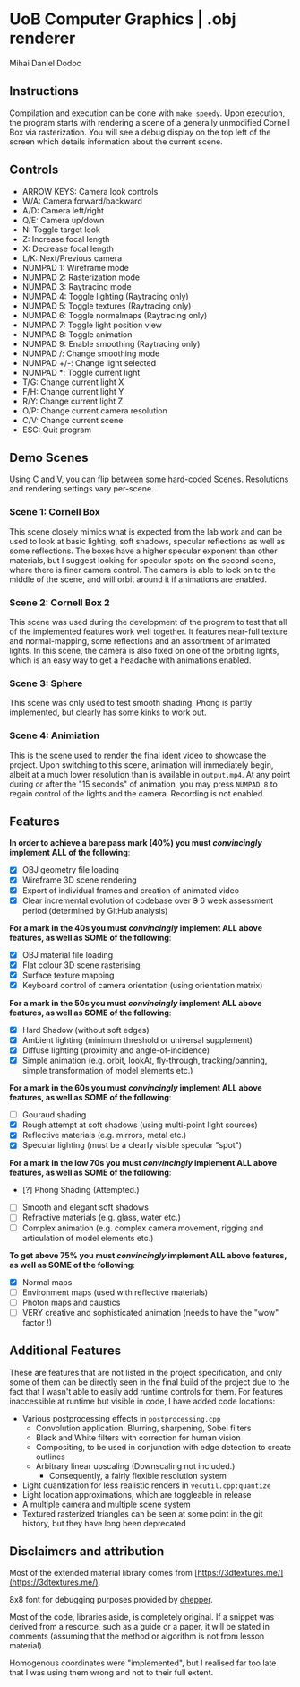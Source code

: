 # UoB Computer Graphics | .obj renderer
Mihai Daniel Dodoc
## Instructions
Compilation and execution can be done with `make speedy`. Upon execution, the program starts with rendering a scene of a generally unmodified Cornell Box via rasterization. You will see a debug display on the top left of the screen which details information about the current scene.
## Controls
- ARROW KEYS: Camera look controls
- W/A: Camera forward/backward
- A/D: Camera left/right
- Q/E: Camera up/down
- N: Toggle target look
- Z: Increase focal length
- X: Decrease focal length
- L/K: Next/Previous camera
- NUMPAD 1: Wireframe mode
- NUMPAD 2: Rasterization mode
- NUMPAD 3: Raytracing mode
- NUMPAD 4: Toggle lighting (Raytracing only)
- NUMPAD 5: Toggle textures (Raytracing only)
- NUMPAD 6: Toggle normalmaps (Raytracing only)
- NUMPAD 7: Toggle light position view
- NUMPAD 8: Toggle animation
- NUMPAD 9: Enable smoothing (Raytracing only)
- NUMPAD /: Change smoothing mode
- NUMPAD +/-: Change light selected
- NUMPAD *: Toggle current light
- T/G: Change current light X
- F/H: Change current light Y
- R/Y: Change current light Z
- O/P: Change current camera resolution
- C/V: Change current scene
- ESC: Quit program

## Demo Scenes
Using C and V, you can flip between some hard-coded Scenes. Resolutions and rendering settings vary per-scene.
### Scene 1: Cornell Box
This scene closely mimics what is expected from the lab work and can be used to look at basic lighting, soft shadows, specular reflections as well as some reflections. The boxes have a higher specular exponent than other materials, but I suggest looking for specular spots on the second scene, where there is finer camera control. The camera is able to lock on to the middle of the scene, and will orbit around it if animations are enabled.
### Scene 2: Cornell Box 2
This scene was used during the development of the program to test that all of the implemented features work well together. It features near-full texture and normal-mapping, some reflections and an assortment of animated lights. In this scene, the camera is also fixed on one of the orbiting lights, which is an easy way to get a headache with animations enabled.
### Scene 3: Sphere
This scene was only used to test smooth shading. Phong is partly implemented, but clearly has some kinks to work out.
### Scene 4: Animiation
This is the scene used to render the final ident video to showcase the project. Upon switching to this scene, animation will immediately begin, albeit at a much lower resolution than is available in `output.mp4`. At any point during or after the "15 seconds" of animation, you may press `NUMPAD 8` to regain control of the lights and the camera. Recording is not enabled.
## Features
**In order to achieve a bare pass mark (40%) you must _convincingly_ implement ALL of the following**:
- [X] OBJ geometry file loading
- [X] Wireframe 3D scene rendering
- [X] Export of individual frames and creation of animated video
- [X] Clear incremental evolution of codebase over ~~3~~ 6 week assessment period (determined by GitHub analysis)

**For a mark in the 40s you must _convincingly_ implement ALL above features, as well as SOME of the following**:
- [X] OBJ material file loading
- [X] Flat colour 3D scene rasterising
- [X] Surface texture mapping
- [X] Keyboard control of camera orientation (using orientation matrix)

**For a mark in the 50s you must _convincingly_ implement ALL above features, as well as SOME of the following**:
- [X] Hard Shadow (without soft edges)
- [X] Ambient lighting (minimum threshold or universal supplement)
- [X] Diffuse lighting (proximity and angle-of-incidence)
- [X] Simple animation (e.g. orbit, lookAt, fly-through, tracking/panning, simple transformation of model elements etc.)

**For a mark in the 60s you must _convincingly_ implement ALL above features, as well as SOME of the following**:
- [ ] Gouraud shading
- [X] Rough attempt at soft shadows (using multi-point light sources)
- [X] Reflective materials (e.g. mirrors, metal etc.)
- [X] Specular lighting (must be a clearly visible specular "spot")

**For a mark in the low 70s you must _convincingly_ implement ALL above features, as well as SOME of the following**:
- [?] Phong Shading (Attempted.)
- [ ] Smooth and elegant soft shadows
- [ ] Refractive materials (e.g. glass, water etc.)
- [ ] Complex animation (e.g. complex camera movement, rigging and articulation of model elements etc.)

**To get above 75% you must _convincingly_ implement ALL above features, as well as SOME of the following**:
- [X] Normal maps
- [ ] Environment maps (used with reflective materials)
- [ ] Photon maps and caustics
- [ ] VERY creative and sophisticated animation (needs to have the "wow" factor !)

## Additional Features
These are features that are not listed in the project specification, and only some of them can be directly seen in the final build of the project due to the fact that I wasn't able to easily add runtime controls for them. For features inaccessible at runtime but visible in code, I have added code locations:
- Various postprocessing effects in `postprocessing.cpp`
  - Convolution application: Blurring, sharpening, Sobel filters
  - Black and White filters with correction for human vision
  - Compositing, to be used in conjunction with edge detection to create outlines
  - Arbitrary linear upscaling (Downscaling not included.)
    - Consequently, a fairly flexible resolution system
- Light quantization for less realistic renders in `vecutil.cpp:quantize`
- Light location approximations, which are toggleable in release
- A multiple camera and multiple scene system
- Textured rasterized triangles can be seen at some point in the git history, but they have long been deprecated

## Disclaimers and attribution
Most of the extended material library comes from [https://3dtextures.me/](https://3dtextures.me/).

8x8 font for debugging purposes provided by [dhepper](https://github.com/dhepper/font8x8).

Most of the code, libraries aside, is completely original. If a snippet was derived from a resource, such as a guide or a paper, it will be stated in comments (assuming that the method or algorithm is not from lesson material).

Homogenous coordinates were "implemented", but I realised far too late that I was using them wrong and not to their full extent.
